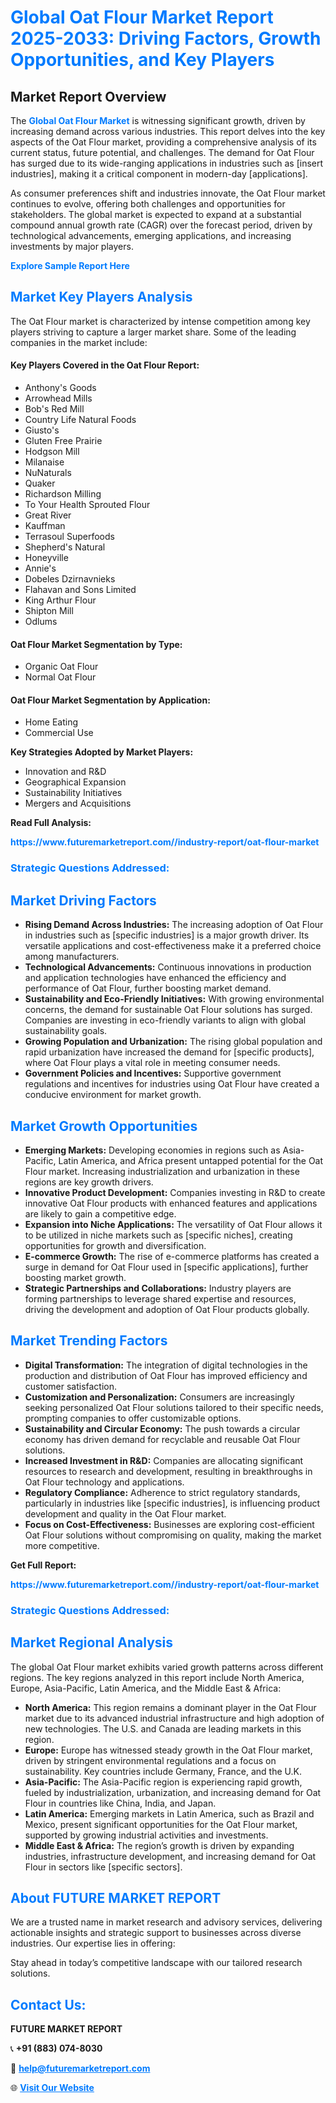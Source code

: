 <h1 style="color: #007BFF;">Global Oat Flour Market Report 2025-2033: Driving Factors, Growth Opportunities, and Key Players</h1>

<section id="overview">
<h2>Market Report Overview</h2>
<p>The <a href="https://www.futuremarketreport.com//industry-report/oat-flour-market" style="color: #007BFF; text-decoration: none;"><strong>Global Oat Flour Market</strong></a> is witnessing significant growth, driven by increasing demand across various industries. This report delves into the key aspects of the Oat Flour market, providing a comprehensive analysis of its current status, future potential, and challenges. The demand for Oat Flour has surged due to its wide-ranging applications in industries such as [insert industries], making it a critical component in modern-day [applications].</p>
<p>As consumer preferences shift and industries innovate, the Oat Flour market continues to evolve, offering both challenges and opportunities for stakeholders. The global market is expected to expand at a substantial compound annual growth rate (CAGR) over the forecast period, driven by technological advancements, emerging applications, and increasing investments by major players.</p>
</section>

<section id="overview">
<p><a href="https://www.futuremarketreport.com//request-sample/reportId=52248" style="color: #007BFF; text-decoration: none;"><strong>Explore Sample Report Here</strong></a></p>
</section>

<section id="key-players">
<h2 style="color: #007BFF;">Market Key Players Analysis</h2>
<p>The Oat Flour market is characterized by intense competition among key players striving to capture a larger market share. Some of the leading companies in the market include:</p>
<h4>Key Players Covered in the Oat Flour Report:</h4>
<ul><li>Anthony&#039;s Goods</li><li>Arrowhead Mills</li><li>Bob&#039;s Red Mill</li><li>Country Life Natural Foods</li><li>Giusto&#039;s</li><li>Gluten Free Prairie</li><li>Hodgson Mill</li><li>Milanaise</li><li>NuNaturals</li><li>Quaker</li><li>Richardson Milling</li><li>To Your Health Sprouted Flour</li><li>Great River</li><li>Kauffman</li><li>Terrasoul Superfoods</li><li>Shepherd&#039;s Natural</li><li>Honeyville</li><li>Annie&#039;s</li><li>Dobeles Dzirnavnieks</li><li>Flahavan and Sons Limited</li><li>King Arthur Flour</li><li>Shipton Mill</li><li>Odlums</li></ul>
<h4>Oat Flour Market Segmentation by Type:</h4>
<ul><li>Organic Oat Flour</li><li>Normal Oat Flour</li></ul>

<h4>Oat Flour Market Segmentation by Application:</h4>
<ul><li>Home Eating</li><li>Commercial Use</li></ul>
<p><strong>Key Strategies Adopted by Market Players:</strong></p>
<ul>
<li>Innovation and R&D</li>
<li>Geographical Expansion</li>
<li>Sustainability Initiatives</li>
<li>Mergers and Acquisitions</li>
</ul>
</section>

<section>
<p><strong>Read Full Analysis: </strong></p><a href="https://www.futuremarketreport.com//industry-report/oat-flour-market" style="color: #007BFF; text-decoration: none;"><strong>https://www.futuremarketreport.com//industry-report/oat-flour-market</strong></a>
<h3 style="color: #007BFF;">Strategic Questions Addressed:</h3>
</section>

<section id="driving-factors">
<h2 style="color: #007BFF;">Market Driving Factors</h2>
<ul>
<li><strong>Rising Demand Across Industries:</strong> The increasing adoption of Oat Flour in industries such as [specific industries] is a major growth driver. Its versatile applications and cost-effectiveness make it a preferred choice among manufacturers.</li>
<li><strong>Technological Advancements:</strong> Continuous innovations in production and application technologies have enhanced the efficiency and performance of Oat Flour, further boosting market demand.</li>
<li><strong>Sustainability and Eco-Friendly Initiatives:</strong> With growing environmental concerns, the demand for sustainable Oat Flour solutions has surged. Companies are investing in eco-friendly variants to align with global sustainability goals.</li>
<li><strong>Growing Population and Urbanization:</strong> The rising global population and rapid urbanization have increased the demand for [specific products], where Oat Flour plays a vital role in meeting consumer needs.</li>
<li><strong>Government Policies and Incentives:</strong> Supportive government regulations and incentives for industries using Oat Flour have created a conducive environment for market growth.</li>
</ul>
</section>

<section id="growth-opportunities">
<h2 style="color: #007BFF;">Market Growth Opportunities</h2>
<ul>
<li><strong>Emerging Markets:</strong> Developing economies in regions such as Asia-Pacific, Latin America, and Africa present untapped potential for the Oat Flour market. Increasing industrialization and urbanization in these regions are key growth drivers.</li>
<li><strong>Innovative Product Development:</strong> Companies investing in R&D to create innovative Oat Flour products with enhanced features and applications are likely to gain a competitive edge.</li>
<li><strong>Expansion into Niche Applications:</strong> The versatility of Oat Flour allows it to be utilized in niche markets such as [specific niches], creating opportunities for growth and diversification.</li>
<li><strong>E-commerce Growth:</strong> The rise of e-commerce platforms has created a surge in demand for Oat Flour used in [specific applications], further boosting market growth.</li>
<li><strong>Strategic Partnerships and Collaborations:</strong> Industry players are forming partnerships to leverage shared expertise and resources, driving the development and adoption of Oat Flour products globally.</li>
</ul>
</section>

<section id="trending-factors">
<h2 style="color: #007BFF;">Market Trending Factors</h2>
<ul>
<li><strong>Digital Transformation:</strong> The integration of digital technologies in the production and distribution of Oat Flour has improved efficiency and customer satisfaction.</li>
<li><strong>Customization and Personalization:</strong> Consumers are increasingly seeking personalized Oat Flour solutions tailored to their specific needs, prompting companies to offer customizable options.</li>
<li><strong>Sustainability and Circular Economy:</strong> The push towards a circular economy has driven demand for recyclable and reusable Oat Flour solutions.</li>
<li><strong>Increased Investment in R&D:</strong> Companies are allocating significant resources to research and development, resulting in breakthroughs in Oat Flour technology and applications.</li>
<li><strong>Regulatory Compliance:</strong> Adherence to strict regulatory standards, particularly in industries like [specific industries], is influencing product development and quality in the Oat Flour market.</li>
<li><strong>Focus on Cost-Effectiveness:</strong> Businesses are exploring cost-efficient Oat Flour solutions without compromising on quality, making the market more competitive.</li>
</ul>
</section>

<section>
<p><strong>Get Full Report: </strong></p><a href="https://www.futuremarketreport.com//industry-report/oat-flour-market" style="color: #007BFF; text-decoration: none;"><strong>https://www.futuremarketreport.com//industry-report/oat-flour-market</strong></a>
<h3 style="color: #007BFF;">Strategic Questions Addressed:</h3>
</section>


<section id="regional-analysis">
<h2 style="color: #007BFF;">Market Regional Analysis</h2>
<p>The global Oat Flour market exhibits varied growth patterns across different regions. The key regions analyzed in this report include North America, Europe, Asia-Pacific, Latin America, and the Middle East & Africa:</p>
<ul>
<li><strong>North America:</strong> This region remains a dominant player in the Oat Flour market due to its advanced industrial infrastructure and high adoption of new technologies. The U.S. and Canada are leading markets in this region.</li>
<li><strong>Europe:</strong> Europe has witnessed steady growth in the Oat Flour market, driven by stringent environmental regulations and a focus on sustainability. Key countries include Germany, France, and the U.K.</li>
<li><strong>Asia-Pacific:</strong> The Asia-Pacific region is experiencing rapid growth, fueled by industrialization, urbanization, and increasing demand for Oat Flour in countries like China, India, and Japan.</li>
<li><strong>Latin America:</strong> Emerging markets in Latin America, such as Brazil and Mexico, present significant opportunities for the Oat Flour market, supported by growing industrial activities and investments.</li>
<li><strong>Middle East & Africa:</strong> The region’s growth is driven by expanding industries, infrastructure development, and increasing demand for Oat Flour in sectors like [specific sectors].</li>
</ul>
</section>

<footer>
<h2 style="color: #007BFF;">About FUTURE MARKET REPORT</h2>
<p>We are a trusted name in market research and advisory services, delivering actionable insights and strategic support to businesses across diverse industries. Our expertise lies in offering:</p>

<p>Stay ahead in today’s competitive landscape with our tailored research solutions.</p>

<h2 style="color: #007BFF;">Contact Us:</h2>
<p><strong>FUTURE MARKET REPORT</strong></p>
<p>📞 <strong>+91 (883) 074-8030</strong></p>
<p>📧 <strong><a href="mailto:help@futuremarketreport.com" style="color: #007BFF;">help@futuremarketreport.com</a></strong></p>
<p>🌐 <strong><a href="https://www.futuremarketreport.com/" style="color: #007BFF;">Visit Our Website</a></strong></p>
</footer>